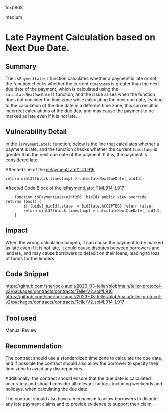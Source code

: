 foxb868

medium

# Late Payment Calculation based on Next Due Date.

## Summary
The `isPaymentLate()` function calculates whether a payment is late or not, the function checks whether the current `timestamp` is greater than the next due date of the payment, which is calculated using the `calculateNextDueDate()` function, and the issue arises when the function does not consider the time zone while calculating the next due date, leading to the calculation of the due date in a different time zone, this can result in incorrect calculations of the due date and may cause the payment to be marked as late even if it is not late.

## Vulnerability Detail
In the `isPaymentLate()` function, below is the line that calculates whether a payment is late, and the function checks whether the current `timestamp` is greater than the next due date of the payment. If it is, the payment is considered late.

Affected line of the [isPaymentLate(): #L916](https://github.com/sherlock-audit/2023-03-teller/blob/main/teller-protocol-v2/packages/contracts/contracts/TellerV2.sol#L916)
```solidity
return uint32(block.timestamp) > calculateNextDueDate(_bidId);
```
Affected Code Block of the [isPaymentLate: [](#L914-L917](https://github.com/sherlock-audit/2023-03-teller/blob/main/teller-protocol-v2/packages/contracts/contracts/TellerV2.sol#L914-L917)
```solidity
    function isPaymentLate(uint256 _bidId) public view override returns (bool) {
        if (bids[_bidId].state != BidState.ACCEPTED) return false;
        return uint32(block.timestamp) > calculateNextDueDate(_bidId);
    }
```

## Impact
When the wrong calculation happen, it can cause the payment to be marked as late even if it is not late, it could cause disputes between borrowers and lenders, and may cause borrowers to default on their loans, leading to loss of funds for the lenders.

## Code Snippet
https://github.com/sherlock-audit/2023-03-teller/blob/main/teller-protocol-v2/packages/contracts/contracts/TellerV2.sol#L916
https://github.com/sherlock-audit/2023-03-teller/blob/main/teller-protocol-v2/packages/contracts/contracts/TellerV2.sol#L914-L917

## Tool used

Manual Review

## Recommendation
The contract should use a standardized time zone to calculate the due date, and if possible the contract should also allow the borrower to specify their time zone to avoid any discrepancies.

Additionally, the contract should ensure that the due date is calculated accurately and should consider all relevant factors, including weekends and holidays, when calculating the due date.

The contract should also have a mechanism to allow borrowers to dispute any late payment claims and to provide evidence to support their claim.

